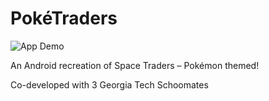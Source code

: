 # PokéTraders

![App Demo](./github/demo.gif)

An Android recreation of Space Traders – Pokémon themed!

Co-developed with 3 Georgia Tech Schoomates
